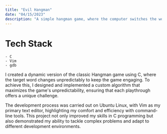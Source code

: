 ```yaml
---
title: "Evil Hangman"
date: "04/15/2023"
description: "A simple hangman game, where the computer switches the works behind the scence depending on how many"
---
```


# Tech Stack
    - C
    - Vim
    - gdb


I created a dynamic version of the classic Hangman game using C, where the target word changes unpredictably to keep the game engaging. To achieve this, I designed and implemented a custom algorithm that maximizes the game's unpredictability, ensuring that each playthrough offers a unique challenge.

The development process was carried out on Ubuntu Linux, with Vim as my primary text editor, highlighting my comfort and efficiency with command-line tools. This project not only improved my skills in C programming but also demonstrated my ability to tackle complex problems and adapt to different development environments.
